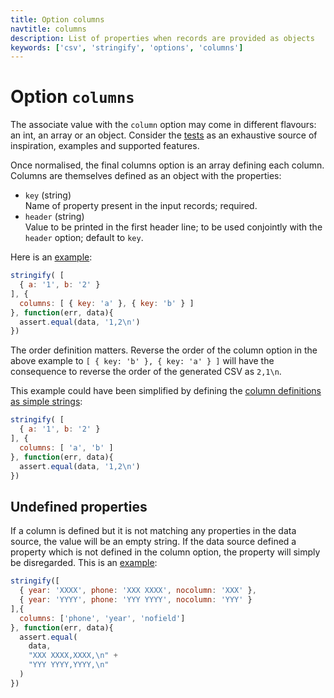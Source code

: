 ```yaml
---
title: Option columns
navtitle: columns
description: List of properties when records are provided as objects
keywords: ['csv', 'stringify', 'options', 'columns']
---
```


# Option `columns`

The associate value with the `column` option may come in different flavours: an int, an array or an object. Consider the [tests](https://github.com/adaltas/node-csv-stringify/blob/master/test/option.columns.coffee) as an exhaustive source of inspiration, examples and supported features.

Once normalised, the final columns option is an array defining each column. Columns are themselves defined as an object with the properties:

* `key` (string)   
  Name of property present in the input records; required.
* `header` (string)   
  Value to be printed in the first header line; to be used conjointly with the `header` option; default to `key`.

Here is an [example](https://github.com/adaltas/node-csv-stringify/blob/master/samples/option.columns_array_with_objects.js):

```js
stringify( [
  { a: '1', b: '2' }
], {
  columns: [ { key: 'a' }, { key: 'b' } ]
}, function(err, data){
  assert.equal(data, '1,2\n')
})
```

The order definition matters. Reverse the order of the column option in the above example to `[ { key: 'b' }, { key: 'a' } ]` will have the consequence to reverse the order of the generated CSV as `2,1\n`.

This example could have been simplified by defining the [column definitions as simple strings](https://github.com/adaltas/node-csv-stringify/blob/master/samples/option.columns_array_with_strings.js):

```js
stringify( [
  { a: '1', b: '2' }
], {
  columns: [ 'a', 'b' ]
}, function(err, data){
  assert.equal(data, '1,2\n')
})
```

## Undefined properties

If a column is defined but it is not matching any properties in the data source, the value will be an empty string. If the data source defined a property which is not defined in the column option, the property will simply be disregarded. This is an [example](https://github.com/adaltas/node-csv-stringify/blob/master/samples/option.columns_undefined.js):

```js
stringify([
  { year: 'XXXX', phone: 'XXX XXXX', nocolumn: 'XXX' },
  { year: 'YYYY', phone: 'YYY YYYY', nocolumn: 'YYY' }
],{
  columns: ['phone', 'year', 'nofield']
}, function(err, data){
  assert.equal(
    data,
    "XXX XXXX,XXXX,\n" +
    "YYY YYYY,YYYY,\n"
  )
})
```

